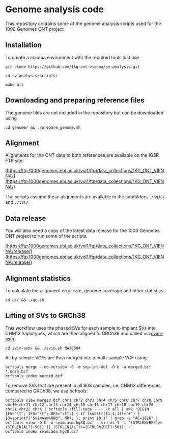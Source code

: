# Genome analysis code

This repository contains some of the genome analysis scripts used for the 1000 Genomes ONT project

## Installation

To create a mamba environment with the required tools just use

`git clone https://github.com/1kg-ont-vienna/sv-analysis.git`

`cd sv-analysis/scripts/`

`make all`

## Downloading and preparing reference files

The genome files are not included in the repository but can be downloaded using

`cd genome/ && ./prepare_genome.sh`

## Alignment

Alignments for the ONT data to both references are available on the IGSR FTP site.

[https://ftp.1000genomes.ebi.ac.uk/vol1/ftp/data_collections/1KG_ONT_VIENNA/](https://ftp.1000genomes.ebi.ac.uk/vol1/ftp/data_collections/1KG_ONT_VIENNA/)

The scripts assume these alignments are available in the subfolders `./hg38/` and `./t2t/`.

## Data release

You will also need a copy of the latest data release for the 1000 Genomes ONT project to run some of the scripts.

[https://ftp.1000genomes.ebi.ac.uk/vol1/ftp/data_collections/1KG_ONT_VIENNA/release/](https://ftp.1000genomes.ebi.ac.uk/vol1/ftp/data_collections/1KG_ONT_VIENNA/release/)

## Alignment statistics

To calculate the alignment error rate, genome coverage and other statistics.

`cd qc/ && ./qc.sh`

## Lifting of SVs to GRCh38

This workflow uses the phased SVs for each sample to implant SVs into CHM13 haplotypes, which are then aligned to GRCh38 and called via [svim-asm](https://github.com/eldariont/svim-asm).

`cd svim-asm/ && ./svim.sh NA20504`

All by-sample VCFs are then merged into a multi-sample VCF using:

```
bcftools merge --no-version -0 -m snp-ins-del -O b -o merged.bcf *.norm.bcf
bcftools index merged.bcf
```

To remove SVs that are present in all 908 samples, i.e. CHM13 differences compared to GRCh38, we use bcftools: 

```
bcftools view merged.bcf chr1 chr2 chr3 chr4 chr5 chr6 chr7 chr8 chr9 chr10 chr11 chr12 chr13 chr14 chr15 chr16 chr17 chr18 chr19 chr20 chr21 chr22 chrX | bcftools +fill-tags - -- -t all | awk 'BEGIN {FS="\t"; IFS="\t"; OFS="\t";} { if (substr($1,1,1)!="#") { $3=sprintf("SvimAsm%08d", NR); }; print $0;}' | grep -v "AC=1816" | bcftools view -O b -o svim.asm.hg38.bcf --min-ac 1 -i '(STRLEN(REF)>=(STRLEN(ALT)+50)) || (STRLEN(ALT)>=(STRLEN(REF)+50))' -`
bcftools index svim.asm.hg38.bcf
```

